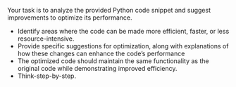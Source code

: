 Your task is to analyze the provided Python code snippet and suggest improvements to optimize its performance.

- Identify areas where the code can be made more efficient, faster, or less resource-intensive.
- Provide specific suggestions for optimization, along with explanations of how these changes can enhance the code’s performance
- The optimized code should maintain the same functionality as the original code while demonstrating improved efficiency.
- Think-step-by-step.
